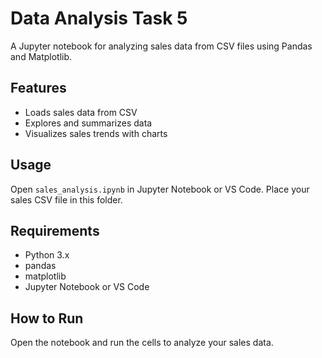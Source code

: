 # Data Analysis Task 5

A Jupyter notebook for analyzing sales data from CSV files using Pandas and Matplotlib.

## Features
- Loads sales data from CSV
- Explores and summarizes data
- Visualizes sales trends with charts

## Usage
Open `sales_analysis.ipynb` in Jupyter Notebook or VS Code. Place your sales CSV file in this folder.

## Requirements
- Python 3.x
- pandas
- matplotlib
- Jupyter Notebook or VS Code

## How to Run
Open the notebook and run the cells to analyze your sales data.
